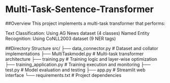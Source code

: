 # Multi-Task-Sentence-Transformer

##Overview
This project implements a multi-task transformer that performs:

Text Classification: Using AG News dataset (4 classes)
Named Entity Recognition: Using CoNLL2003 dataset (9 NER tags)

##Directory Structure
src/
├── data_connector.py         # Dataset and collator implementations
├── MultiTaskmodel.py         # Multi-task transformer architecture
├── training.py              # Training logic and layer-wise optimization
├── training_application.py  # Training execution and monitoring
├── test.py                 # Model evaluation and testing
├── app.py                  # Streamlit web interface
└── requirements.txt        # Project dependencies

